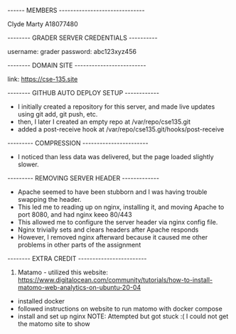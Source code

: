 ------ MEMBERS ------------------------------

Clyde Marty A18077480 

-------- GRADER SERVER CREDENTIALS ----------

username: grader
password: abc123xyz456

-------- DOMAIN SITE -------------------------

link: https://cse-135.site 

-------- GITHUB AUTO DEPLOY SETUP ------------

- I initially created a repository for this server, and made live updates using git add, git push, etc. 
- then, I later I created an empty repo at /var/repo/cse135.git 
- added a post-receive hook at /var/repo/cse135.git/hooks/post-receive

--------- COMPRESSION -----------------------

- I noticed than less data was delivered, but the page loaded slightly slower. 

--------- REMOVING SERVER HEADER -------------

- Apache seemed to have been stubborn and I was having trouble swapping the header. 
- This led me to reading up on nginx, installing it, and moving Apache to port 8080, and had nginx keeo 80/443
- This allowed me to configure the server header via nginx config file. 
- Nginx trivially sets and clears headers after Apache responds 
- However, I removed nginx afterward because it caused me other problems in other parts of the assignment 

-------- EXTRA CREDIT ------------------------
1) Matamo - utilized this website: https://www.digitalocean.com/community/tutorials/how-to-install-matomo-web-analytics-on-ubuntu-20-04

- installed docker 
- followed instructions on website to run matomo with docker compose 
- install and set up nginx
NOTE: Attempted but got stuck :( I could not get the matomo site to show 

